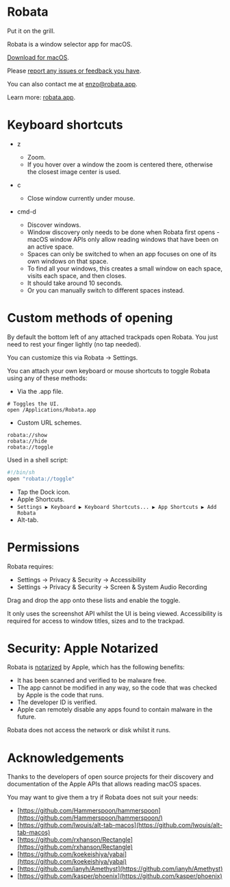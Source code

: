 # Robata

Put it on the grill.

Robata is a window selector app for macOS.

[Download for macOS](https://github.com/emadda/robata/releases/download/v-001/Robata-001.dmg).

Please [report any issues or feedback you have](https://github.com/emadda/robata/issues).

You can also contact me at [enzo@robata.app](mailto:enzo@robata.app).


Learn more: [robata.app](https://robata.app).

# Keyboard shortcuts

- z
	- Zoom.
	- If you hover over a window the zoom is centered there, otherwise the closest image center is used.

- c
	- Close window currently under mouse.

- cmd-d
	- Discover windows.
	- Window discovery only needs to be done when Robata first opens - macOS window APIs only allow reading windows that have been on an active space.
	- Spaces can only be switched to when an app focuses on one of its own windows on that space.
	- To find all your windows, this creates a small window on each space, visits each space, and then closes.
	- It should take around 10 seconds.
	- Or you can manually switch to different spaces instead.


# Custom methods of opening

By default the bottom left of any attached trackpads open Robata. You just need to rest your finger lightly (no tap needed).

You can customize this via Robata -> Settings.


You can attach your own keyboard or mouse shortcuts to toggle Robata using any of these methods:


- Via the .app file.

```
# Toggles the UI.
open /Applications/Robata.app
```


- Custom URL schemes.

```
robata://show
robata://hide
robata://toggle
```

Used in a shell script:
```sh
#!/bin/sh
open "robata://toggle"
```


- Tap the Dock icon.
- Apple Shortcuts.
- `Settings ▶ Keyboard ▶ Keyboard Shortcuts... ▶ App Shortcuts ▶ Add Robata` 
- Alt-tab.


# Permissions

Robata requires:

- Settings -> Privacy & Security -> Accessibility 
- Settings -> Privacy & Security -> Screen & System Audio Recording


Drag and drop the app onto these lists and enable the toggle.

It only uses the screenshot API whilst the UI is being viewed. Accessibility is required for access to window titles, sizes and to the trackpad.


# Security: Apple Notarized

Robata is [notarized](https://developer.apple.com/documentation/security/notarizing_macos_software_before_distribution) by Apple, which has the following benefits:

- It has been scanned and verified to be malware free.
- The app cannot be modified in any way, so the code that was checked by Apple is the code that runs.
- The developer ID is verified.
- Apple can remotely disable any apps found to contain malware in the future.

Robata does not access the network or disk whilst it runs.


# Acknowledgements

Thanks to the developers of open source projects for their discovery and documentation of the Apple APIs that allows reading macOS spaces.

You may want to give them a try if Robata does not suit your needs:

- [https://github.com/Hammerspoon/hammerspoon](https://github.com/Hammerspoon/hammerspoon/)
- [https://github.com/lwouis/alt-tab-macos](https://github.com/lwouis/alt-tab-macos)
- [https://github.com/rxhanson/Rectangle](https://github.com/rxhanson/Rectangle)
- [https://github.com/koekeishiya/yabai](https://github.com/koekeishiya/yabai)
- [https://github.com/ianyh/Amethyst](https://github.com/ianyh/Amethyst)
- [https://github.com/kasper/phoenix](https://github.com/kasper/phoenix)



